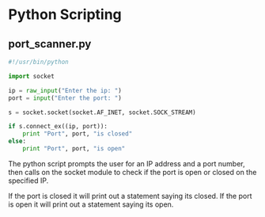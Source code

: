 # Python Scripting

## port_scanner.py

``` python
#!/usr/bin/python

import socket

ip = raw_input("Enter the ip: ")
port = input("Enter the port: ")

s = socket.socket(socket.AF_INET, socket.SOCK_STREAM)

if s.connect_ex((ip, port)):
    print "Port", port, "is closed"
else:
    print "Port", port, "is open"
```

The python script prompts the user for an IP address and a port number, then calls on the socket module to check if the port is open or closed on the specified IP. 

If the port is closed it will print out a statement saying its closed. If the port is open it will print out a statement saying its open. 